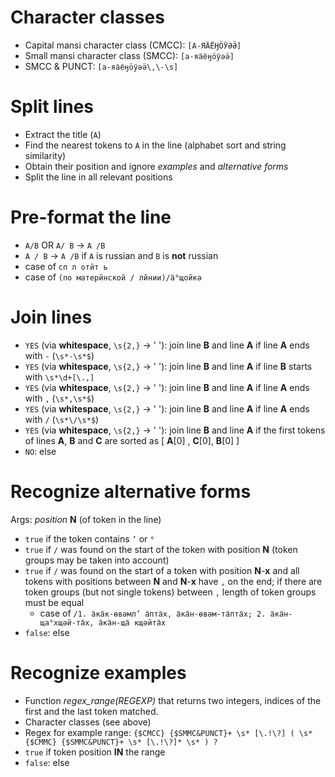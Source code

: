# Character classes
- Capital mansi character class (CMCC): `[А-ЯӒЁӇӦӰӘӚ]`
- Small mansi character class (SMCC): `[а-яӓёӈӧӱәӛ]`
- SMCC & PUNCT: `[а-яӓёӈӧӱәӛ\,\-\s]`

# Split lines
- Extract the title (`A`)
- Find the nearest tokens to `A` in the line (alphabet sort and string similarity)
- Obtain their position and ignore *examples* and *alternative forms*
- Split the line in all relevant positions

# Pre-format the line
- `A/B` OR `A/ B` -> `A /B`
- `A / B` -> `A /B` if `A` is russian and `B` is **not** russian
- case of `сп л отйт ь`
- case of `(по матерйнской / лйнии)/ӓ°щойкә`

# Join lines
- `YES` (via **whitespace**, `\s{2,}` -> ' '): join line **B** and line **A** if line **A** ends with `-` (`\s*-\s*$`)
- `YES` (via **whitespace**, `\s{2,}` -> ' '): join line **B** and line **A** if line **B** starts with `\s*\d+[\.,]`
- `YES` (via **whitespace**, `\s{2,}` -> ' '): join line **B** and line **A** if line **A** ends with `,` (`\s*,\s*$`)
- `YES` (via **whitespace**, `\s{2,}` -> ' '): join line **B** and line **A** if line **A** ends with `/` (`\s*\/\s*$`)
- `YES` (via **whitespace**, `\s{2,}` -> ' '): join line **B** and line **A** if the first tokens of lines **A**, **B** and **C** are sorted as [ **A**[0] , **C**[0], **B**[0] ]
- `NO`: else


# Recognize alternative forms
Args: *position* **N** (of token in the line)
- `true` if the token contains `’` or `°`
- `true` if `/` was found on the start of the token with position **N** (token groups may be taken into account)
- `true` if `/` was found on the start of a token with position **N**-**x** and all tokens with positions between **N** and **N**-**x** have `,` on the end; if there are token groups (but not single tokens) between `,` length of token groups must be equal
  - case of `/1. ӓкӓк-өвәмл’ ӓптӓх,	ӓкӓн-өвәм-тӓптӓх; 2. ӓкӓн-ща°хщәй-тӓх, ӓкӓн-щӓ кщәйтӓх`
- `false`: else

# Recognize examples
- Function *regex_range(REGEXP)* that returns two integers, indices of the first and the last token matched.
- Character classes (see above)
- Regex for example range: `{$CMCC} {$SMMC&PUNCT}+ \s* [\.!\?] ( \s* {$CMMC} {$SMMC&PUNCT}+ \s* [\.!\?]* \s* ) ?`
- `true` if token position **IN** the range
- `false`: else
